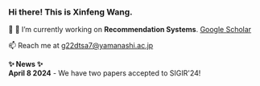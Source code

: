 ### Hi there! This is Xinfeng Wang. 
👋
🔭 I’m currently working on **Recommendation Systems**. [Google Scholar](https://scholar.google.com/citations?user=l-ye3qgAAAAJ&hl=zh-CN)

📫 Reach me at g22dtsa7@yamanashi.ac.jp

<summary><b>✨ News ✨</b></summary>
<b>April 8 2024</b> - We have two papers accepted to SIGIR'24! 
